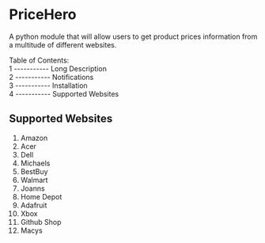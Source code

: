 # PriceHero
A python module that will allow users to get product prices information from a multitude of different websites. 

Table of Contents:  
1 ----------- Long Description  
2 ----------- Notifications  
3 ----------- Installation  
4 ----------- Supported Websites  

## Supported Websites
1. Amazon
2. Acer
3. Dell
4. Michaels
5. BestBuy
6. Walmart
7. Joanns
8. Home Depot
9. Adafruit
10. Xbox
11. Github Shop
12. Macys
